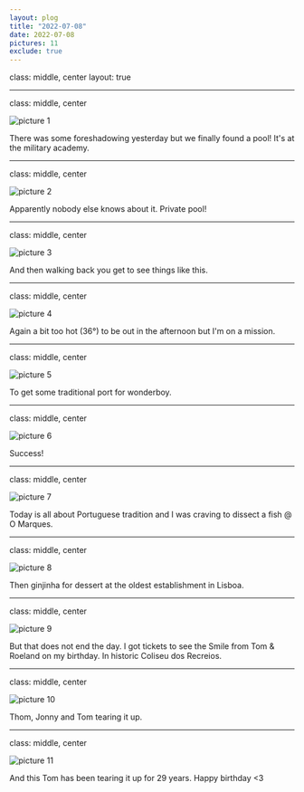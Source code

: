 ```yaml
---
layout: plog
title: "2022-07-08"
date: 2022-07-08
pictures: 11
exclude: true
---
```


class: middle, center
layout: true

---

class: middle, center

<img class="plog-picture" src="{{ site.baseurl }}/img/IMG_20220708_094739.jpg" alt="picture 1" />

There was some foreshadowing yesterday but we finally found a pool! It's at the military academy.

---

class: middle, center

<img class="plog-picture" src="{{ site.baseurl }}/img/IMG_20220708_095917.jpg" alt="picture 2" />

Apparently nobody else knows about it. Private pool!

---

class: middle, center

<img class="plog-picture" src="{{ site.baseurl }}/img/IMG_20220708_111848.jpg" alt="picture 3" />

And then walking back you get to see things like this.

---

class: middle, center

<img class="plog-picture" src="{{ site.baseurl }}/img/IMG_20220708_135902.jpg" alt="picture 4" />

Again a bit too hot (36°) to be out in the afternoon but I'm on a mission.

---

class: middle, center

<img class="plog-picture" src="{{ site.baseurl }}/img/IMG_20220708_140038.jpg" alt="picture 5" />

To get some traditional port for wonderboy.

---

class: middle, center

<img class="plog-picture" src="{{ site.baseurl }}/img/IMG_20220708_140742.jpg" alt="picture 6" />

Success!

---

class: middle, center

<img class="plog-picture" src="{{ site.baseurl }}/img/IMG_20220708_195309.jpg" alt="picture 7" />

Today is all about Portuguese tradition and I was craving to dissect a fish @ O Marques.

---

class: middle, center

<img class="plog-picture" src="{{ site.baseurl }}/img/IMG_20220708_203629.jpg" alt="picture 8" />

Then ginjinha for dessert at the oldest establishment in Lisboa.

---

class: middle, center

<img class="plog-picture" src="{{ site.baseurl }}/img/IMG_20220708_213137.jpg" alt="picture 9" />

But that does not end the day. I got tickets to see the Smile from Tom & Roeland on my birthday. In historic Coliseu dos Recreios.

---

class: middle, center

<img class="plog-picture" src="{{ site.baseurl }}/img/WhatsApp Image 2022-07-09 at 12.27.32 AM.jpeg" alt="picture 10" />

Thom, Jonny and Tom tearing it up.

---

class: middle, center

<img class="plog-picture" src="{{ site.baseurl }}/img/IMG_20220709_002659.jpg" alt="picture 11" />

And this Tom has been tearing it up for 29 years. Happy birthday <3

